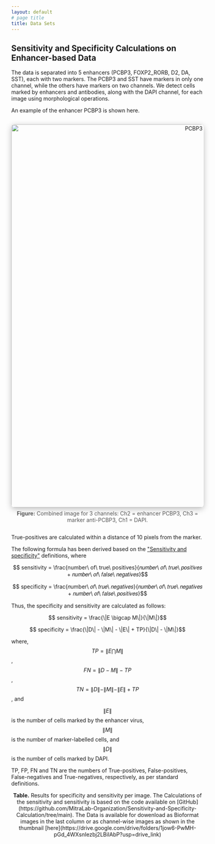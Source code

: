 ```yaml
---
layout: default
# page title
title: Data Sets
---
```


## Sensitivity and Specificity Calculations on Enhancer-based Data

The data is separated into 5 enhancers  (PCBP3, FOXP2_RORB, D2, DA, SST), each with two markers. 
The PCBP3 and SST have markers in only one channel, while the others have markers on two channels. 
We detect cells marked by enhancers and antibodies, along with the DAPI channel, for each image using morphological operations. 

An example of the enhancer PCBP3 is shown here.

<div style="text-align:center; margin:2em 0;">
  <img src="{{ '/assets/images/PCBp3_antiPCBp3.png' | relative_url }}" alt="PCBP3 Example" style="width:1000px; height:auto; object-fit:contain; border-radius:8px; box-shadow:0 4px 16px rgba(0,0,0,0.25);">
  <div style="margin-top:0.5em; color:#555; font-size:1em;"><strong>Figure:</strong> Combined image for 3 channels: Ch2 = enhancer PCBP3, Ch3 = marker anti-PCBP3, Ch1 = DAPI.</div>
</div>

True-positives are calculated within a distance of 10 pixels from the marker. 

<script src='https://cdnjs.cloudflare.com/ajax/libs/mathjax/2.7.4/MathJax.js?config=default'></script>

The following formula has been derived based on the [\"Sensitivity and specificity\"](https://en.wikipedia.org/wiki/Sensitivity_and_specificity) definitions, where

$$ sensitivity = \frac{number\ of\ true\ positives}{𝑛𝑢𝑚𝑏𝑒𝑟\ 𝑜𝑓\ 𝑡𝑟𝑢𝑒\ 𝑝𝑜𝑠𝑖𝑡𝑖𝑣𝑒𝑠 + 𝑛𝑢𝑚𝑏𝑒𝑟\ 𝑜𝑓\ 𝑓𝑎𝑙𝑠𝑒\ 𝑛𝑒𝑔𝑎𝑡𝑖𝑣𝑒𝑠}$$

$$ specificity = \frac{𝑛umber\ 𝑜𝑓\ 𝑡𝑟𝑢𝑒\ 𝑛𝑒𝑔𝑎𝑡𝑖𝑣𝑒𝑠}{𝑛𝑢𝑚𝑏𝑒𝑟\ 𝑜𝑓\ 𝑡𝑟𝑢𝑒\ 𝑛𝑒𝑔𝑎𝑡𝑖𝑣𝑒𝑠 + 𝑛𝑢𝑚𝑏𝑒𝑟\ 𝑜𝑓\ 𝑓𝑎𝑙𝑠𝑒\ 𝑝𝑜𝑠𝑖𝑡𝑖𝑣𝑒𝑠}$$   

Thus, the specificity and sensitivity are calculated as follows:

$$ sensitivity = \frac{\|E \bigcap M\|}{\|M\|}$$

$$ specificity = \frac{\|D\| - \|M\| - \|E\| + TP}{\|D\| - \|M\|}$$   

where, $$TP = \|E \bigcap M\|$$, $$FN = \|D - M\| - TP$$, $$TN = \|D\| - \|M\| - \|E\| + TP$$, and

$$\|E\|$$  is the number of cells marked by the enhancer virus, $$\|M\|$$ is the number of marker-labelled cells, and $$\|D\|$$ is the number of cells marked by DAPI.

TP, FP, FN and TN are the numbers of True-positives, False-positives, False-negatives and True-negatives, respectively, as per standard definitions.

<p align="center">
<strong>Table.</strong> Results for specificity and sensitivity per image. The Calculations of the sensitivity and sensitivity is based on the code available on [GitHub](https://github.com/MitraLab-Organization/Sensitivity-and-Specificity-Calculation/tree/main). The Data is available for dowenload as Bioformat images in the last column or as channel-wise images as shown in the thumbnail [here](https://drive.google.com/drive/folders/1jow6-PwMH-pGd_4WXsnIezbj2LBiIAbP?usp=drive_link)
</p>

<div id="enhancer-table-container" style="overflow-x:auto; margin:2em 0;"></div>

<script src="https://cdn.jsdelivr.net/npm/papaparse@5.4.1/papaparse.min.js"></script>
<script>
  // Build Google Drive URLs from file ID
  function driveThumbnailURL(fileId, size = 80) {
    return `https://drive.google.com/thumbnail?id=${fileId}&sz=${size}`;
  }
  function driveViewURL(fileId) {
    return `https://drive.google.com/file/d/${fileId}/view?usp=sharing`;
  }

  // Convert Dropbox share link to direct download
  function dropboxDownloadURL(url) {
    // replace dl=0 with dl=1 for direct download
    return url.replace(/dl=0/, 'dl=1');
  }

  fetch('/assets/data/example2.csv')
    .then(res => res.text())
    .then(csv => {
      Papa.parse(csv, { header: true, skipEmptyLines: true,
        complete(results) {
          const data = results.data;
          let html = '<table style="border-collapse:collapse;width:100%;font-size:1em;font-family:Segoe UI,Arial,sans-serif;">';
          html += '<thead><tr style="background:#f2f2f2;">';

          // Table headers
          Object.keys(data[0]).forEach(key => {
            html += `<th style="padding:8px;border:1px solid #ddd;">${key}</th>`;
          });
          html += '</tr></thead><tbody>';

          // Table rows
          data.forEach((row, i) => {
            html += `<tr style="background:${i % 2 === 0 ? '#fff' : '#f9f9f9'};">`;
            Object.entries(row).forEach(([key, cell]) => {
              let content = cell;

              // Thumbnail column: Google Drive
              if ((key === 'Thumbnail' || key === 'ThumbnailID') && cell) {
                const thumbUrl = driveThumbnailURL(cell);
                const viewUrl = driveViewURL(cell);
                content = `<a href="${viewUrl}" target="_blank" rel="noopener noreferrer">
                              <img src="${thumbUrl}" width="80" height="80" style="object-fit:cover;border-radius:4px;" alt="thumb"/>
                           </a>`;

              // Composite Images column: Dropbox download link
              } else if (key === 'Composite Images' && cell) {
                const dlUrl = dropboxDownloadURL(cell);
                content = `<a href="${dlUrl}" download target="_blank" rel="noopener noreferrer">Download</a>`;
              }

              html += `<td style="padding:8px;border:1px solid #ddd;text-align:center;">${content}</td>`;
            });
            html += '</tr>';
          });

          html += '</tbody></table>';
          document.getElementById('enhancer-table-container').innerHTML = html;
        }
      });
    })
    .catch(err => console.error('CSV load error:', err));
</script>
